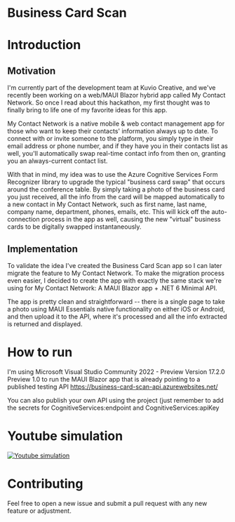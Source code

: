 # Business Card Scan


# Introduction 
## Motivation
I'm currently part of the development team at Kuvio Creative, and we've recently been working on a web/MAUI Blazor hybrid app called My Contact Network. So once I read about this hackathon, my first thought was to finally bring to life one of my favorite ideas for this app.

My Contact Network is a native mobile & web contact management app for those who want to keep their contacts' information always up to date. To connect with or invite someone to the platform, you simply type in their email address or phone number, and if they have you in their contacts list as well, you'll automatically swap real-time contact info from then on, granting you an always-current contact list.

With that in mind, my idea was to use the Azure Cognitive Services Form Recognizer library to upgrade the typical "business card swap" that occurs around the conference table. By simply taking a photo of the business card you just received, all the info from the card will be mapped automatically to a new contact in My Contact Network, such as first name, last name, company name, department, phones, emails, etc. This will kick off the auto-connection process in the app as well, causing the new "virtual" business cards to be digitally swapped instantaneously.

## Implementation
To validate the idea I've created the Business Card Scan app so I can later migrate the feature to My Contact Network. To make the migration process even easier, I decided to create the app with exactly the same stack we're using for My Contact Network: A MAUI Blazor app + .NET 6 Minimal API.

The app is pretty clean and straightforward -- there is a single page to take a photo using MAUI Essentials native functionality on either iOS or Android, and then upload it to the API, where it's processed and all the info extracted is returned and displayed.

# How to run
I'm using Microsoft Visual Studio Community 2022 - Preview Version 17.2.0 Preview 1.0
to run the MAUI Blazor app that is already pointing to a published testing API https://business-card-scan-api.azurewebsites.net/

You can also publish your own API using the project (just remember to add the secrets for CognitiveServices:endpoint and CognitiveServices:apiKey


# Youtube simulation

[![Youtube simulation](http://img.youtube.com/vi/frpQ1pH9Hfk/0.jpg)](http://www.youtube.com/watch?v=frpQ1pH9Hfk "Business Card Scan")

# Contributing
Feel free to open a new issue and submit a pull request with any new feature or adjustment. 
